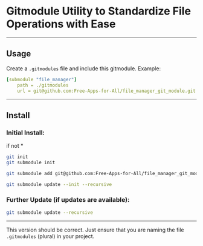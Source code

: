 # Gitmodule Utility to Standardize File Operations with Ease

---

## Usage

Create a `.gitmodules` file and include this gitmodule. Example:

```yaml
[submodule "file_manager"]
    path = ./gitmodules
    url = git@github.com:Free-Apps-for-All/file_manager_git_module.git
```

---

## Install

### Initial Install:

if not *
```bash
git init
git submodule init
```

```bash
git submodule add git@github.com:Free-Apps-for-All/file_manager_git_module.git
```

```bash
git submodule update --init --recursive
```

### Further Update (if updates are available):

```bash
git submodule update --recursive
```

---

This version should be correct. Just ensure that you are naming the file `.gitmodules` (plural) in your project.
